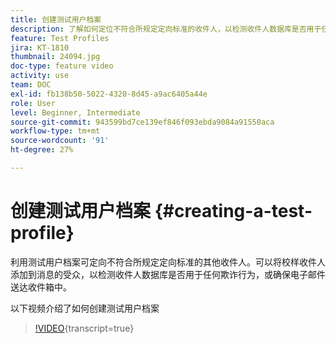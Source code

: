 ```yaml
---
title: 创建测试用户档案
description: 了解如何定位不符合所规定定向标准的收件人，以检测收件人数据库是否用于任何欺诈行为，或确保电子邮件送达收件箱中。
feature: Test Profiles
jira: KT-1810
thumbnail: 24094.jpg
doc-type: feature video
activity: use
team: DOC
exl-id: fb138b50-5022-4320-8d45-a9ac6405a44e
role: User
level: Beginner, Intermediate
source-git-commit: 943599bd7ce139ef846f093ebda9084a91550aca
workflow-type: tm+mt
source-wordcount: '91'
ht-degree: 27%

---
```


# 创建测试用户档案 {#creating-a-test-profile}

利用测试用户档案可定向不符合所规定定向标准的其他收件人。可以将校样收件人添加到消息的受众，以检测收件人数据库是否用于任何欺诈行为，或确保电子邮件送达收件箱中。

以下视频介绍了如何创建测试用户档案

>[!VIDEO](https://video.tv.adobe.com/v/328367?learn=on&captions=chi_hans){transcript=true}
